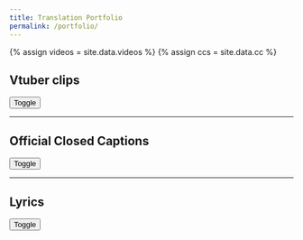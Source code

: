 ```yaml
---
title: Translation Portfolio
permalink: /portfolio/
---
```


{% assign videos = site.data.videos %}
{% assign ccs    = site.data.cc %}
<script src="{{ base.url | prepend: site.url }}/assets/scripts/toggleSpoiler.js"></script>

## Vtuber clips

<div class="spoiler" id="spoiler-1">
    <div id="spoiler-content" class="spoiler-content" style="display: none;">
        <!-- Add your images, videos, or embeds here -->
        <div class="video-grid">
        {% for video in videos %}
            {% capture video_id %}{{ video.url | split:'v=' | last }}{% endcapture %}
            <div class="video-container">
                <a href="{{ video.url }}" target="_blank">
                    <!-- <img src="https://img.youtube.com/vi/KOlsL3g_dwk/mqdefault.jpg" alt="{{ video.title }}">-->
                    <img src="https://img.youtube.com/vi/{{ video_id }}/mqdefault.jpg" alt="{{ video.title }}">
                </a>
                <!--{{ video.frame }}-->
            </div>
        {% endfor %}
        </div>
    </div>
    <div class="spoiler-button-container">
        <button class="spoiler-button" onclick="toggleSpoiler(1)">Toggle</button>
    </div>
</div>

---

## Official Closed Captions

<div class="spoiler" id="spoiler-2">
    <div id="spoiler-content" class="spoiler-content" style="display: none;">
        <!-- Add your images, videos, or embeds here -->
        <div class="video-grid">
        {% for video in ccs %}
            {% capture video_id %}{{ video.url | split:'v=' | last }}{% endcapture %}
            <div class="video-container">
                <a href="{{ video.url }}" target="_blank">
                    <!-- <img src="https://img.youtube.com/vi/KOlsL3g_dwk/mqdefault.jpg" alt="{{ video.title }}">-->
                    <img src="https://img.youtube.com/vi/{{ video_id }}/mqdefault.jpg" alt="{{ video.title }}">
                </a>
                <!--{{ video.frame }}-->
            </div>
        {% endfor %}
        </div>
    </div>
    <div class="spoiler-button-container">
        <button class="spoiler-button" onclick="toggleSpoiler(2)">Toggle</button>
    </div>
</div>

---

## Lyrics

<div class="spoiler" id="spoiler-3">
    <div id="spoiler-content" class="spoiler-content" style="display: none;">
        <!-- Add your images, videos, or embeds here -->
        <a href="{{ site.baseurl }}{% link _categories/trans.md %}" target="_blank" class="link">
            All Lyrics
        </a>
    </div>
    <div class="spoiler-button-container">
        <button class="spoiler-button" onclick="toggleSpoiler(3)">Toggle</button>
    </div>
</div>

